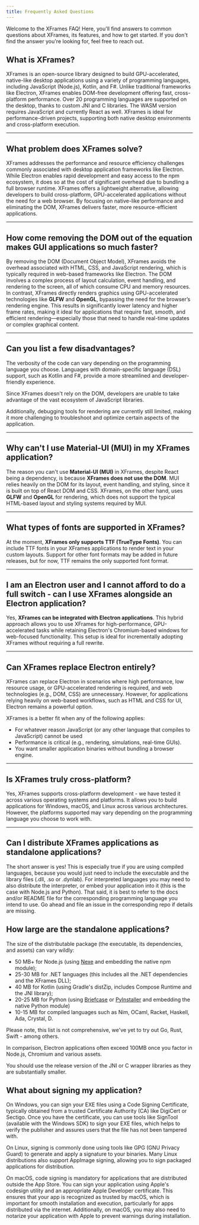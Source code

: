 ```yaml
---
title: Frequently Asked Questions
---
```


Welcome to the XFrames FAQ! Here, you'll find answers to common questions about XFrames, its features, and how to get started. If you don't find the answer you're looking for, feel free to reach out.

## What is XFrames?

XFrames is an open-source library designed to build GPU-accelerated, native-like desktop applications using a variety of programming languages, including JavaScript (Node.js), Kotlin, and F#. Unlike traditional frameworks like Electron, XFrames enables DOM-free development offering fast, cross-platform performance. Over 20 programming languages are supported on the desktop, thanks to custom JNI and C libraries. The WASM version requires JavaScript and currently React as well. XFrames is ideal for performance-driven projects, supporting both native desktop environments and cross-platform execution.

---

## What problem does XFrames solve?

XFrames addresses the performance and resource efficiency challenges commonly associated with desktop application frameworks like Electron. While Electron enables rapid development and easy access to the npm ecosystem, it does so at the cost of significant overhead due to bundling a full browser runtime. XFrames offers a lightweight alternative, allowing developers to build cross-platform, GPU-accelerated applications without the need for a web browser. By focusing on native-like performance and eliminating the DOM, XFrames delivers faster, more resource-efficient applications.

---

## How come removing the DOM out of the equation makes GUI applications so much faster?

By removing the DOM (Document Object Model), XFrames avoids the overhead associated with HTML, CSS, and JavaScript rendering, which is typically required in web-based frameworks like Electron. The DOM involves a complex process of layout calculation, event handling, and rendering to the screen, all of which consume CPU and memory resources. In contrast, XFrames directly renders graphics using GPU-accelerated technologies like **GLFW** and **OpenGL**, bypassing the need for the browser’s rendering engine. This results in significantly lower latency and higher frame rates, making it ideal for applications that require fast, smooth, and efficient rendering—especially those that need to handle real-time updates or complex graphical content.

---

## Can you list a few disadvantages?

The verbosity of the code can vary depending on the programming language you choose. Languages with domain-specific language (DSL) support, such as Kotlin and F#, provide a more streamlined and developer-friendly experience.

Since XFrames doesn't rely on the DOM, developers are unable to take advantage of the vast ecosystem of JavaScript libraries.

Additionally, debugging tools for rendering are currently still limited, making it more challenging to troubleshoot and optimize certain aspects of the application.

---

## Why can't I use Material-UI (MUI) in my XFrames application?

The reason you can't use **Material-UI (MUI)** in XFrames, despite React being a dependency, is because **XFrames does not use the DOM**. MUI relies heavily on the DOM for its layout, event handling, and styling, since it is built on top of React DOM and CSS. XFrames, on the other hand, uses **GLFW** and **OpenGL** for rendering, which does not support the typical HTML-based layout and styling systems required by MUI.

---

## What types of fonts are supported in XFrames?

At the moment, **XFrames only supports TTF (TrueType Fonts)**. You can include TTF fonts in your XFrames applications to render text in your custom layouts. Support for other font formats may be added in future releases, but for now, TTF remains the only supported font format.

---

## I am an Electron user and I cannot afford to do a full switch - can I use XFrames alongside an Electron application?

Yes, **XFrames can be integrated with Electron applications**. This hybrid approach allows you to use XFrames for high-performance, GPU-accelerated tasks while retaining Electron's Chromium-based windows for web-focused functionality. This setup is ideal for incrementally adopting XFrames without requiring a full rewrite.

---

## Can XFrames replace Electron entirely?

XFrames can replace Electron in scenarios where high performance, low resource usage, or GPU-accelerated rendering is required, and web technologies (e.g., DOM, CSS) are unnecessary. However, for applications relying heavily on web-based workflows, such as HTML and CSS for UI, Electron remains a powerful option.

XFrames is a better fit when any of the following applies:

- For whatever reason JavaScript (or any other language that compiles to JavaScript) cannot be used
- Performance is critical (e.g., rendering, simulations, real-time GUIs).
- You want smaller application binaries without bundling a browser engine.

---

## Is XFrames truly cross-platform?

Yes, XFrames supports cross-platform development - we have tested it across various operating systems and platforms. It allows you to build applications for Windows, macOS, and Linux across various architectures. However, the platforms supported may vary depending on the programming language you choose to work with.

---

## Can I distribute XFrames applications as standalone applications?

The short answer is yes! This is especially true if you are using compiled languages, because you would just need to include the executable and the library files (.dll, .so or .dynlab).
For interpreted languages you may need to also distribute the interpreter, or embed your application into it (this is the case with Node.js and Python).
That said, it is best to refer to the docs and/or README file for the corresponding programming language you intend to use. Go ahead and file an issue in the corresponding repo if details are missing.

## How large are the standalone applications?

The size of the distributable package (the executable, its dependencies, and assets) can vary wildly:

- 50 MB+ for Node.js (using [Nexe](https://github.com/nexe/nexe) and embedding the native npm module);
- 25-30 MB for .NET languages (this includes all the .NET dependencies and the XFrames DLL);
- 40 MB for Kotlin (using Gradle's distZip, includes Compose Runtime and the JNI library);
- 20-25 MB for Python (using [Briefcase](https://github.com/beeware/briefcase) or [PyInstaller](https://pyinstaller.org/en/stable/) and embedding the native Python module)
- 10-15 MB for compiled languages such as Nim, OCaml, Racket, Haskell, Ada, Crystal, D.

Please note, this list is not comprehensive, we've yet to try out Go, Rust, Swift - among others.

In comparison, Electron applications often exceed 100MB once you factor in Node.js, Chromium and various assets.

You should use the release version of the JNI or C wrapper libraries as they are substantially smaller.

## What about signing my application?

On Windows, you can sign your EXE files using a Code Signing Certificate, typically obtained from a trusted Certificate Authority (CA) like DigiCert or Sectigo. Once you have the certificate, you can use tools like SignTool (available with the Windows SDK) to sign your EXE files, which helps to verify the publisher and assures users that the file has not been tampered with.

On Linux, signing is commonly done using tools like GPG (GNU Privacy Guard) to generate and apply a signature to your binaries. Many Linux distributions also support AppImage signing, allowing you to sign packaged applications for distribution.

On macOS, code signing is mandatory for applications that are distributed outside the App Store. You can sign your application using Apple's codesign utility and an appropriate Apple Developer certificate. This ensures that your app is recognized as trusted by macOS, which is important for smooth installation and execution, particularly for apps distributed via the internet. Additionally, on macOS, you may also need to notarize your application with Apple to prevent warnings during installation.
